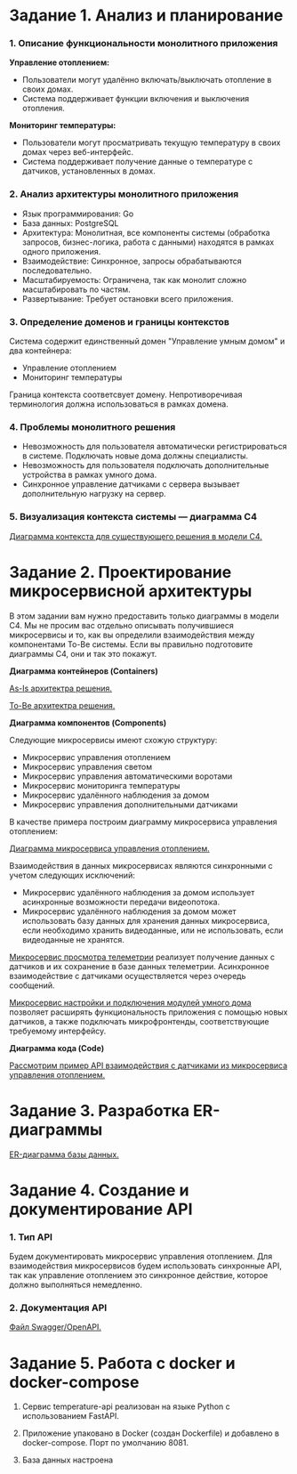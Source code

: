 # Задание 1. Анализ и планирование

### 1. Описание функциональности монолитного приложения

**Управление отоплением:**

- Пользователи могут удалённо включать/выключать отопление в своих домах.
- Система поддерживает функции включения и выключения отопления.

**Мониторинг температуры:**

- Пользователи могут просматривать текущую температуру в своих домах через веб-интерфейс.
- Система поддерживает получение данные о температуре с датчиков, установленных в домах.

### 2. Анализ архитектуры монолитного приложения

- Язык программирования: Go
- База данных: PostgreSQL
- Архитектура: Монолитная, все компоненты системы (обработка запросов, бизнес-логика, работа с данными) находятся в рамках одного приложения.
- Взаимодействие: Синхронное, запросы обрабатываются последовательно.
- Масштабируемость: Ограничена, так как монолит сложно масштабировать по частям.
- Развертывание: Требует остановки всего приложения.

### 3. Определение доменов и границы контекстов

Система содержит единственный домен "Управление умным домом" и два контейнера:

- Управление отоплением
- Мониторинг температуры

Граница контекста соответсвует домену. Непротиворечивая терминология должна использоваться в рамках домена. 

### **4. Проблемы монолитного решения**

- Невозможность для пользователя автоматически регистрироваться в системе. Подключать новые дома должны специалисты.
- Невозможность для пользователя подключать дополнительные устройства в рамках умного дома.
- Синхронное управление датчиками с сервера вызывает дополнительную нагрузку на сервер.


### 5. Визуализация контекста системы — диаграмма С4

[Диаграмма контекста для существующего решения в модели C4.](./schemas/1_5.png)


# Задание 2. Проектирование микросервисной архитектуры

В этом задании вам нужно предоставить только диаграммы в модели C4. Мы не просим вас отдельно описывать получившиеся микросервисы и то, как вы определили взаимодействия между компонентами To-Be системы. Если вы правильно подготовите диаграммы C4, они и так это покажут.

**Диаграмма контейнеров (Containers)**

[As-Is архитектра решения.](./schemas/2_3_1_1.png)

[To-Be архитектра решения.](./schemas/2_3_1_2.png)

**Диаграмма компонентов (Components)**

Следующие микросервисы имеют схожую структуру:
- Микросервис управления отоплением
- Микросервис управления светом
- Микросервис управления автоматическими воротами
- Микросервис мониторинга температуры
- Микросервис удалённого наблюдения за домом
- Микросервис управления дополнительными датчиками

В качестве примера построим диаграмму микросервиса управления отоплением:

[Диаграмма микросервиса управления отоплением.](./schemas/2_3_2_1.png)

Взаимодействия в данных микросервисах являются синхронными с учетом следующих исключений:
- Микросервис удалённого наблюдения за домом использует асинхронные возможности передачи видеопотока.
- Микросервис удалённого наблюдения за домом может использовать базу данных для хранения данных микросервиса, если необходимо хранить видеоданные, или не использовать, если видеоданные не хранятся.  

[Микросервис просмотра телеметрии](./schemas/2_3_2_2.png) реализует получение данных с датчиков и их сохранение в базе данных телеметрии. Асинхронное взаимодействие с датчиками осуществляется через очередь сообщений.

[Микросервис настройки и подключения модулей умного дома](./schemas/2_3_2_3.png) позволяет расширять функциональность приложения с помощью новых датчиков, а также подключать микрофронтенды, соответствующие требуемому интерфейсу. 

**Диаграмма кода (Code)**

[Рассмотрим пример API взаимодействия с датчиками из микросервиса управления отоплением.](./schemas/2_3_3_1.png)

# Задание 3. Разработка ER-диаграммы

[ER-диаграмма базы данных.](./schemas/er.png)

# Задание 4. Создание и документирование API

### 1. Тип API

Будем документировать микросервис управления отоплением. Для взаимодействия микросервисов будем использовать синхронные API, так как управление отоплением это синхронное действие, которое должно выполняться немедленно.

### 2. Документация API

[Файл Swagger/OpenAPI.](./schemas/api.yml)

# Задание 5. Работа с docker и docker-compose

1) Сервис temperature-api реализован на языке Python с использованием FastAPI.

2) Приложение упаковано в Docker (создан Dockerfile) и добавлено в docker-compose. Порт по умолчанию 8081.

3) База данных настроена

